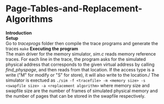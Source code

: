 # Page-Tables-and-Replacement-Algorithms
**Introduction**\
**Setup**\
Go to _traceprogs_ folder then compile the trace programs and generate the traces
`make`
**Executing the program**\
The main driver for the memory simulator, _sim.c_ reads memory reference traces. For each line in the trace, the program asks for the simulated physical address that corresponds to the given virtual address by calling _find_physpage_, and then reads from that location. If the access type is a write ("M" for modify or "S" for store), it will also write to the location./
The simulator is exectued as 
`./sim -f <tracefile> -m <memory size> -s <swapfile size> -a <replacement algorithm>`
where memory size and swapfile size are the number of frames of simulated physical memory and the number of pages that can be stored in the swapfile respectively. 


